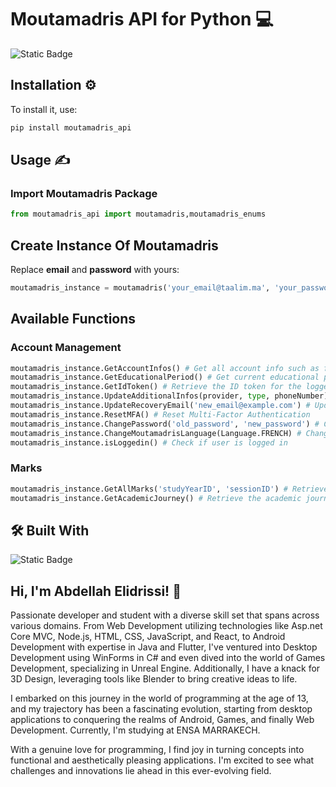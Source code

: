 # Moutamadris API for Python 💻

![Static Badge](https://img.shields.io/badge/Awesome%20API-8A2BE2?logo=windows&logoColor=white)

## Installation ⚙️

To install it, use:

```bash
pip install moutamadris_api
```

## Usage ✍

### Import Moutamadris Package

```python
from moutamadris_api import moutamadris,moutamadris_enums
```
## Create Instance Of Moutamadris
Replace **email** and **password** with yours:

```python
moutamadris_instance = moutamadris('your_email@taalim.ma', 'your_password')
```
## Available Functions

### Account Management
```python
moutamadris_instance.GetAccountInfos() # Get all account info such as firstname, lastname...
moutamadris_instance.GetEducationalPeriod() # Get current educational period details
moutamadris_instance.GetIdToken() # Retrieve the ID token for the logged-in user
moutamadris_instance.UpdateAdditionalInfos(provider, type, phoneNumber) # Update additional information
moutamadris_instance.UpdateRecoveryEmail('new_email@example.com') # Update recovery email
moutamadris_instance.ResetMFA() # Reset Multi-Factor Authentication
moutamadris_instance.ChangePassword('old_password', 'new_password') # Change password
moutamadris_instance.ChangeMoutamadrisLanguage(Language.FRENCH) # Change API language preference
moutamadris_instance.isLoggedin() # Check if user is logged in
```

### Marks
```python
moutamadris_instance.GetAllMarks('studyYearID', 'sessionID') # Retrieve all marks for a given study year and session
moutamadris_instance.GetAcademicJourney() # Retrieve the academic journey of the logged-in user
```

## 🛠 Built With
![Static Badge](https://img.shields.io/badge/Python%203.10-6b32fa?logo=python&logoColor=white)

## Hi, I'm Abdellah Elidrissi! 👋

Passionate developer and student with a diverse skill set that spans across various domains. From Web Development utilizing technologies like Asp.net Core MVC, Node.js, HTML, CSS, JavaScript, and React, to Android Development with expertise in Java and Flutter, I've ventured into Desktop Development using WinForms in C# and even dived into the world of Games Development, specializing in Unreal Engine. Additionally, I have a knack for 3D Design, leveraging tools like Blender to bring creative ideas to life.

I embarked on this journey in the world of programming at the age of 13, and my trajectory has been a fascinating evolution, starting from desktop applications to conquering the realms of Android, Games, and finally Web Development. Currently, I'm studying at ENSA MARRAKECH.

With a genuine love for programming, I find joy in turning concepts into functional and aesthetically pleasing applications. I'm excited to see what challenges and innovations lie ahead in this ever-evolving field.